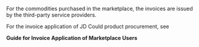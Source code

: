 For the commodities purchased in the marketplace, the invoices are issued by the third-party service providers.


For the invoice application of JD Could product procurement, see

**Guide for Invoice Application of Marketplace Users**
